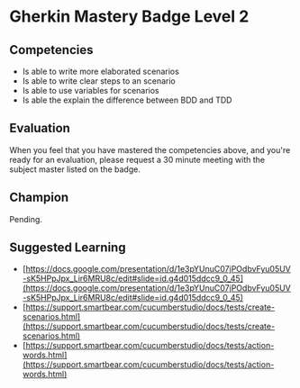 # Gherkin Mastery Badge Level 2

## Competencies

- Is able to write more elaborated scenarios
- Is able to write clear steps to an scenario
- Is able to use variables for scenarios
- Is able the explain the difference between BDD and TDD

## Evaluation
When you feel that you have mastered the competencies above, and you're ready for an evaluation, please request a 30 minute meeting with the subject master listed on the badge.

## Champion
Pending.

## Suggested Learning

 - [https://docs.google.com/presentation/d/1e3pYUnuC07jPOdbvFyu05UV-sK5HPpJpx_Lir6MRU8c/edit#slide=id.g4d015ddcc9_0_45](https://docs.google.com/presentation/d/1e3pYUnuC07jPOdbvFyu05UV-sK5HPpJpx_Lir6MRU8c/edit#slide=id.g4d015ddcc9_0_45)
 - [https://support.smartbear.com/cucumberstudio/docs/tests/create-scenarios.html](https://support.smartbear.com/cucumberstudio/docs/tests/create-scenarios.html)
 - [https://support.smartbear.com/cucumberstudio/docs/tests/action-words.html](https://support.smartbear.com/cucumberstudio/docs/tests/action-words.html)
 